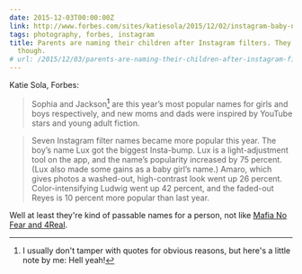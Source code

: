 ```yaml
---
date: 2015-12-03T00:00:00Z
link: http://www.forbes.com/sites/katiesola/2015/12/02/instagram-baby-names/
tags: photography, forbes, instagram
title: Parents are naming their children after Instagram filters. They're normal names
  though.
# url: /2015/12/03/parents-are-naming-their-children-after-instagram-filters/
---
```


Katie Sola, Forbes:

> Sophia and Jackson[^1] are this year’s most popular names for girls and boys respectively, and new moms and dads were inspired by YouTube stars and young adult fiction.

> Seven Instagram filter names became more popular this year. The boy’s name Lux got the biggest Insta-bump. Lux is a light-adjustment tool on the app, and the name’s popularity increased by 75 percent. (Lux also  made some gains as a baby girl’s name.) Amaro, which gives photos a washed-out, high-contrast look went up 26 percent. Color-intensifying Ludwig went up 42 percent, and the faded-out Reyes is 10 percent more popular than last year.

Well at least they're kind of passable names for a person, not like [Mafia No Fear and 4Real](http://edition.cnn.com/2013/05/01/world/asia/new-zealand-stange-baby-names/).

[^1]: I usually don't tamper with quotes for obvious reasons, but here's a little note by me: Hell yeah!